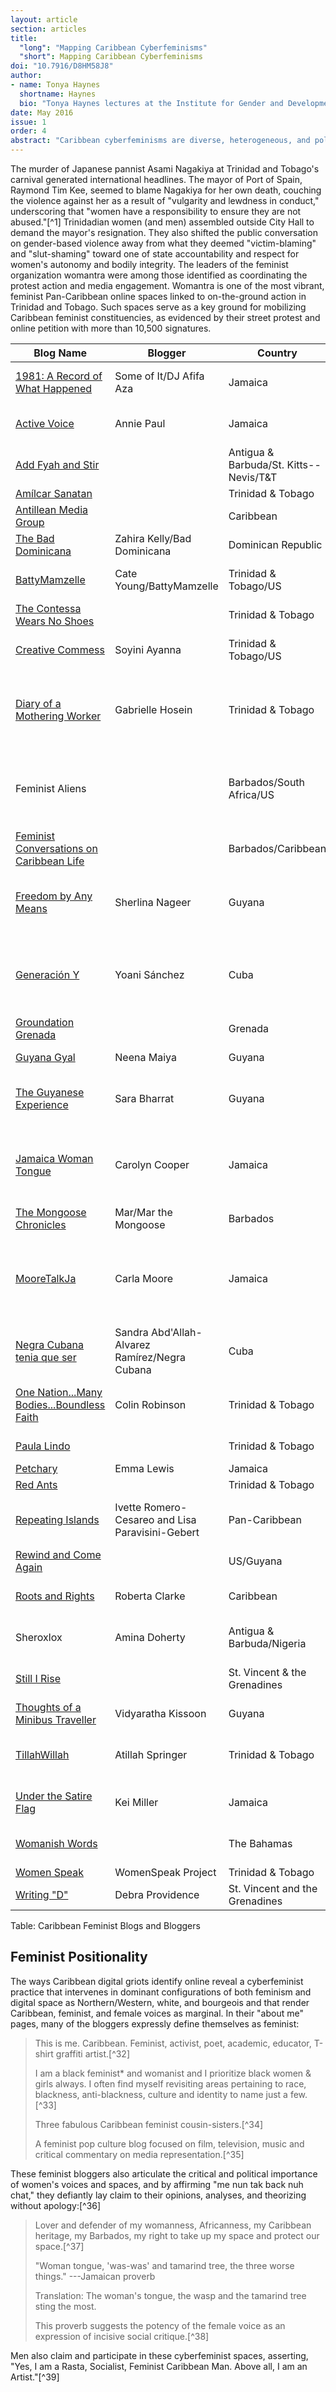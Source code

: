 ```yaml
---
layout: article
section: articles
title: 
  "long": "Mapping Caribbean Cyberfeminisms"
  "short": Mapping Caribbean Cyberfeminisms
doi: "10.7916/D8HM58J8"
author: 
- name: Tonya Haynes
  shortname: Haynes
  bio: "Tonya Haynes lectures at the Institute for Gender and Development Studies: Nita Barrow Unit, blogs on redforgender.wordpress.com, and is a founding member of CODE RED for gender justice! and CatchAFyah Caribbean Feminist Network. She holds a PhD from the University of the West Indies and researches in the area of Caribbean feminisms and Caribbean Feminist Thought. Her work has been published in *Global Public Health* and *Small Axe: A Journal of Caribbean Criticism*."
date: May 2016
issue: 1
order: 4
abstract: "Caribbean cyberfeminisms are diverse, heterogeneous, and polyvocal. Networks may be simultaneously national, regional, global, transnational, and diasporic. Through practices of media creation, curating, (re)blogging, (re)tweeting, sharing, and commenting across multiple social media platforms, Caribbean feminist knit together an online community that is often linked to on-the-ground organizing and action. Online feminist practices are therefore rich archives for the study of Caribbean feminisms. To date, scholarly work on women's and feminist movements in the region has failed to document and analyze these practices and sites of activism. Similarly, Caribbean feminist critiques of technology and new media are not well developed. The essay attends to this gap by offering a partial and preliminary mapping Caribbean cyberfeminisms primarily through documentation and analysis of Caribbean feminist blogs."
---
```



The murder of Japanese pannist Asami Nagakiya at Trinidad and Tobago's
carnival generated international headlines. The mayor of Port of Spain,
Raymond Tim Kee, seemed to blame Nagakiya for her own death, couching
the violence against her as a result of "vulgarity and lewdness in
conduct," underscoring that "women have a responsibility to ensure they
are not abused."[^1] Trinidadian women (and men) assembled outside City
Hall to demand the mayor's resignation. They also shifted the public
conversation on gender-based violence away from what they deemed
"victim-blaming" and "slut-shaming" toward one of state accountability
and respect for women's autonomy and bodily integrity. The leaders of
the feminist organization womantra were among those identified as
coordinating the protest action and media engagement. Womantra is one of
the most vibrant, feminist Pan-Caribbean online spaces linked to
on-the-ground action in Trinidad and Tobago. Such spaces serve as a key
ground for mobilizing Caribbean feminist constituencies, as evidenced by
their street protest and online petition with more than 10,500
signatures.


| Blog Name | Blogger | Country | Categorization |
|---------------------------- | ------------------- | ------------------------ | -----------------------------------|
|[1981: A Record of What Happened](http://amedjafifa.wordpress.com)| Some of It/DJ Afifa Aza | Jamaica | Personal-is-political, culture critic|
|[Active Voice](http://anniepaul.net) | Annie Paul | Jamaica | +Feminism, culture critic, witty |
|[Add Fyah and Stir](http://addfyahandstir.wordpress.com) | | Antigua & Barbuda/St. Kitts--Nevis/T&T | Personal-is-political|
|[Amílcar Sanatan](http://www.amilcarsanatan.com/blog) | | Trinidad & Tobago | +Feminism|
|[Antillean Media Group](http://www.antillean.org) | | Caribbean | +Feminism |
|[The Bad Dominicana](http://bad-dominicana.tumblr.com) | Zahira Kelly/Bad Dominicana | Dominican Republic | curator|
|[BattyMamzelle](http://battymamzelle.blogspot.com) | Cate Young/BattyMamzelle | Trinidad & Tobago/US | Culture critic, personal-is-political|
|[The Contessa Wears No Shoes](http://thecontessawearsnoshoes.blogspot.com) | | Trinidad & Tobago | Personal-is-political|
|[Creative Commess](http://soyluv.wordpress.com) | Soyini Ayanna | Trinidad & Tobago/US | Culture critic, personal-is-political|
|[Diary of a Mothering Worker](http://grrlscene.wordpress.com)| Gabrielle Hosein | Trinidad & Tobago| Feminist-academic, media crossover, personal-is-political, lture |critic
|Feminist Aliens | | Barbados/South Africa/US | Culture critic, feminist-academic, curator, personal-is-political|
|[Feminist Conversations on Caribbean Life](http://redforgender.wordpress.com) | | Barbados/Caribbean | Feminist-academic, culture critic|
|[Freedom by Any Means](http://freedombyanymeans.wordpress.com) | Sherlina Nageer | Guyana | Media crossover, culture critic, personal-is-political|
|[Generación Y](http://generacionyen.wordpress.com) | Yoani Sánchez | Cuba | +Feminism, personal-is-political, culture critic, media crossover|
|[Groundation Grenada](http://groundationgrenada.com) | | Grenada | +Feminism, culture critic|
|[Guyana Gyal](http://sapodilla.blogspot.com) | Neena Maiya | Guyana | Personal-is-political|
|[The Guyanese Experience](http://sarabharrat.wordpress.com) | Sara Bharrat | Guyana | Culture critic, personal is political, +Feminism|
|[Jamaica Woman Tongue](http://carolynjoycooper.wordpress.com) | Carolyn Cooper | Jamaica | Feminist-academic, media crossover, culture critic, witty|
|[The Mongoose Chronicles](http://mongoosechronicles.blogspot.com) | Mar/Mar the Mongoose | Barbados | Culture critic, witty|
|[MooreTalkJa](http://mooretalkja.wordpress.com) | Carla Moore | Jamaica| Media crossover, personal-is-political, witty, culture critic, feminist-academic|
|[Negra Cubana tenia que ser](http://negracubanateniaqueser.wordpress.com) | Sandra Abd'Allah-Alvarez Ramírez/Negra Cubana | Cuba | Feminist-academic, culture critic|
|[One Nation...Many Bodies...Boundless Faith](http://onenationmanybodies.wordpress.com) | Colin Robinson | Trinidad & Tobago| Media crossover, LGBT , +Feminism|
|[Paula Lindo](http://paulalindo.wordpress.com) | | Trinidad & Tobago| Personal-is-political|
|[Petchary](http://petchary.wordpress.com) | Emma Lewis | Jamaica| +Feminism|
|[Red Ants](http://under-deconstruction.tumblr.com) | | Trinidad & Tobago| Curator|
|[Repeating Islands](http://repeatingislands.com) | Ivette Romero-Cesareo and Lisa Paravisini-Gebert | Pan-Caribbean | +Feminism, feminist-academic, curator|
|[Rewind and Come Again](http://rewindandcomeagain.com) | | US/Guyana | +Feminism|
|[Roots and Rights](http://rootsandrights.wordpress.com) | Roberta Clarke | Caribbean | Personal-is-political, culture critic|
|Sheroxlox | Amina Doherty | Antigua & Barbuda/Nigeria | Personal-is-political, curator|
|[Still I Rise](http://hairoun.blogspot.com) | | St. Vincent & the Grenadines | Personal-is-political, +Feminism|
|[Thoughts of a Minibus Traveller](http://churchroadman.blogspot.com) | Vidyaratha Kissoon | Guyana | Personal-is-political|
|[TillahWillah](http://tillahwillah.wordpress.com) | Atillah Springer | Trinidad & Tobago | +Feminism, culture critic, media crossover|
|[Under the Satire Flag](http://underthesaltireflag.com) | Kei Miller | Jamaica| Culture critic, +feminism, witty|
|[Womanish Words](http://womanishwords.blogspot.com) | | The Bahamas | Poetry blog, personal-is-political|
|[Women Speak](http://womenspeak.tumblr.com) | WomenSpeak Project | Trinidad & Tobago | Curator|
|[Writing "D"](http://debraprovidence.wordpress.com) | Debra Providence | St. Vincent and the Grenadines| +Feminism, poetry blog|

Table: Caribbean Feminist Blogs and Bloggers


## Feminist Positionality

The ways Caribbean digital griots identify online reveal a cyberfeminist
practice that intervenes in dominant configurations of both feminism and
digital space as Northern/Western, white, and bourgeois and that render
Caribbean, feminist, and female voices as marginal. In their "about me"
pages, many of the bloggers expressly define themselves as feminist:

> This is me. Caribbean. Feminist, activist, poet, academic, educator,
> T-shirt graffiti artist.[^32]
>
> I am a black feminist\* and womanist and I prioritize black women &
> girls always. I often find myself revisiting areas pertaining to race,
> blackness, anti-blackness, culture and identity to name just a
> few.[^33]
>
> Three fabulous Caribbean feminist cousin-sisters.[^34]
>
> A feminist pop culture blog focused on film, television, music and
> critical commentary on media representation.[^35]

These feminist bloggers also articulate the critical and political
importance of women's voices and spaces, and by affirming "me nun tak
back nuh chat," they defiantly lay claim to their opinions, analyses,
and theorizing without apology:[^36]

> Lover and defender of my womanness, Africanness, my Caribbean
> heritage, my Barbados, my right to take up my space and protect our
> space.[^37]
>
> "Woman tongue, 'was-was' and tamarind tree, the three worse things."
> ---Jamaican proverb
>
> Translation: The woman's tongue, the wasp and the tamarind tree sting
> the most.
>
> This proverb suggests the potency of the female voice as an expression
> of incisive social critique.[^38]

Men also claim and participate in these cyberfeminist spaces, asserting,
"Yes, I am a Rasta, Socialist, Feminist Caribbean Man. Above all, I am
an Artist."[^39]
